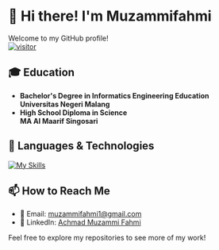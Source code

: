 # 👋 Hi there! I'm Muzammifahmi

Welcome to my GitHub profile!
<br>
[![visitor](https://visitor-badge.laobi.icu/badge?page_id=muzammifahmi)](https://github.com/muzammifahmi)

## 🎓 Education
- **Bachelor's Degree in Informatics Engineering Education**  
  **Universitas Negeri Malang**  
- **High School Diploma in Science**  
  **MA Al Maarif Singosari**   

## 🚀 Languages & Technologies  
[![My Skills](https://skillicons.dev/icons?i=html,css,cpp,java,php,mysql,javascript,vscode,github&theme=dark)](https://skillicons.dev)


## 📫 How to Reach Me
- 📧 Email: muzammifahmi1@gmail.com
- 💼 LinkedIn: [Achmad Muzammi Fahmi](https://www.linkedin.com/in/achmad-muzammi-fahmi-09800a297)

Feel free to explore my repositories to see more of my work!

<!---
muzammifahmi/muzammifahmi is a ✨ special ✨ repository because its `README.md` (this file) appears on your GitHub profile.
You can click the Preview link to take a look at your changes.
--->
